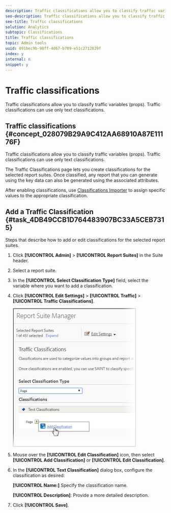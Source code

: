 ```yaml
---
description: Traffic classifications allow you to classify traffic variables (props). Traffic classifications can use only text classifications.
seo-description: Traffic classifications allow you to classify traffic variables (props). Traffic classifications can use only text classifications.
seo-title: Traffic classifications
solution: Analytics
subtopic: Classifications
title: Traffic classifications
topic: Admin tools
uuid: 091bec9b-98ff-4d67-b789-e51c2712839f
index: y
internal: n
snippet: y
---
```


# Traffic classifications

Traffic classifications allow you to classify traffic variables (props). Traffic classifications can use only text classifications.

## Traffic classifications {#concept_028079B29A9C412AA68910A87E11176F}

Traffic classifications allow you to classify traffic variables (props). Traffic classifications can use only text classifications. 

The Traffic Classifications page lets you create classifications for the selected report suites. Once classified, any report that you can generate using the key data can also be generated using the associated attributes.

After enabling classifications, use [Classifications Importer](../../components/c-classifications2/c-classifications-importer/c-working-with-saint.md#concept_08ED8C7A86C64E7DA5DE3044BB94B2EA) to assign specific values to the appropriate classification. 

## Add a Traffic Classification {#task_4DB49CCB1D764483907BC33A5CEB7315}

<!-- 

t_classification_add_traffic.xml

 -->

Steps that describe how to add or edit classifications for the selected report suites.

1. Click **[!UICONTROL Admin]** > **[!UICONTROL Report Suites]** in the Suite header.
1. Select a report suite.
1. In the **[!UICONTROL Select Classification Type]** field, select the variable where you want to add a classification.
1. Click **[!UICONTROL Edit Settings]** > **[!UICONTROL Traffic]** > **[!UICONTROL Traffic Classifications]**.

   ![Step Info](assets/traffic-classification.png)

1. Mouse over the **[!UICONTROL Edit Classification]** icon, then select **[!UICONTROL Add Classification]** or **[!UICONTROL Edit Classification]**.
1. In the **[!UICONTROL Text Classification]** dialog box, configure the classification as desired:

   **[!UICONTROL Name:]** Specify the classification name.

   **[!UICONTROL Description]**: Provide a more detailed description. 
1. Click **[!UICONTROL Save]**.
